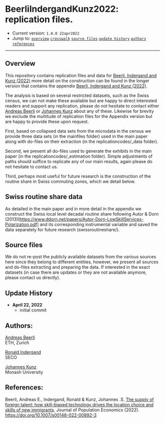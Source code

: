 # BeerliIndergandKunz2022: replication files.

- Current version: `1.0.0 22apr2022`
- Jump to: [`overview`](#overview) [`crosswalk`](#crosswalk) [`source files`](#source-files) [`update history`](#update-history) [`authors`](#authors) [`references`](#references)

-----------

## Overview 

This repository contains replication files and data for [Beerli, Indergand and Kunz (2022)](https://doi.org/10.1007/s00148-022-00892-3) more detail on the construction can be found in the longer version that contains the appendix [Beerli, Indergand and Kunz (2022)](https://papers.ssrn.com/sol3/papers.cfm?abstract_id=3674880). 

The analysis is based on several restricted datasets, such as the Swiss census, we can not make these available but are happy to direct interested readers and support any replication, please do not hesitate to contact either [Andreas Beerli](mailto:beerli@kof.ethz.ch) or [Johannes Kunz](mailto:johannes.kunz@monash.edu) about any of these. Likewise for brevity we exclude the multitude of replication files for the Appendix version but are happy to provide these upon request. 

First, based on collapsed data sets from the microdata in the census we provide three data sets (in the mainfiles folder) used in the main paper along with do-files on their extraction (in the replicationcodes/_data folder). 

Second, we present all do-files used to generate the exhibits in the main paper (in the replicationcodes/_estimation folder). Simple adjustments of paths should suffice to replicate any of our main results, again please do not hesitate to contact us. 

Third, perhaps most useful for future research is the construction of the routine share in Swiss commuting zones, which we detail below. 

## Swiss routine share data

As detailed in the main paper and in more detail in the appendix we construct the Swiss local level decadal routine share following Autor & Dorn (2013)[https://www.ddorn.net/papers/Autor-Dorn-LowSkillServices-Polarization.pdf] and its corresponding instrumental variable and saved the data separately for future research (swissroutineshare/). 

## Source files  

We do not re-post the publicly available datasets from the various sources here since they belong to different entities, however, we present all sources and do-files extracting and preparing the data. If interested in the exact datasets (in case there are updates or they are not available anymore, please contact us directly). 


## Update History
* **April 22, 2022**
  - initial commit
  

## Authors:

[Andreas Beerli](https://andreasbeerli.com)
<br>ETH, Zurich 

[Ronald Indergand](https://www.linkedin.com/in/ronald-indergand-0a0a10112/?originalSubdomain=ch)
<br>SECO 

[Johannes Kunz](https://sites.google.com/site/johannesskunz/)
<br>Monash University 

## References: 

Beerli, Andreas E., Indergand, Ronald & Kunz, Johannes .S. [The supply of foreign talent: how skill-biased technology drives the location choice and skills of new immigrants](https://doi.org/10.1007/s00148-022-00892-3). Journal of Population Economics (2022). https://doi.org/10.1007/s00148-022-00892-3



